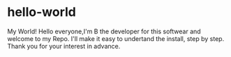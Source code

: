 # hello-world
My World!
Hello everyone,I'm B the developer for this softwear and welcome to my Repo.
I'll make it easy to undertand the install, step by step. 
Thank you for your interest in advance. 
